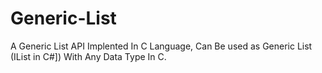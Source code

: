 ﻿# Generic-List
 A Generic List API Implented In C Language,
Can Be used as Generic List (IList<T> in C#])
 With Any Data Type In C.
